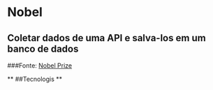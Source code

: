 # Nobel
## Coletar dados de uma API e salva-los em um banco de dados

###Fonte: [Nobel Prize]("http://api.nobelprize.org/v1")

** ##Tecnologis **